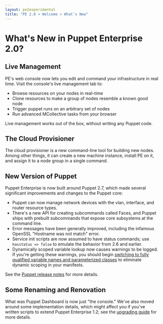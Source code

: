 ```yaml
---
layout: pe2experimental
title: "PE 2.0 » Welcome » What's New"
---
```



What's New in Puppet Enterprise 2.0?
========

Live Management
-----

PE's web console now lets you edit and command your infrastructure in real time. Visit the console's live management tab to:

* Browse resources on your nodes in real-time
* Clone resources to make a group of nodes resemble a known good node
* Trigger puppet runs on an arbitrary set of nodes
* Run advanced MCollective tasks from your browser

Live management works out of the box, without writing any Puppet code.


The Cloud Provisioner
-----

The cloud provisioner is a new command-line tool for building new nodes. Among other things, it can create a new machine instance, install PE on it, and assign it to a node group in a single command.

New Version of Puppet
-----

Puppet Enterprise is now built around Puppet 2.7, which made several significant improvements and changes to the Puppet core:

* Puppet can now manage network devices with the vlan, interface, and router resource types. 
* There's a new API for creating subcommands called Faces, and Puppet ships with prebuilt subcommands that expose core subsystems at the command line.
* Error messages have been generally improved, including the infamous OpenSSL "Hostname was not match" error.
* Service init scripts are now assumed to have status commands; use `hasstatus => false` to emulate the behavior from 2.6 and earlier.
* Dynamically scoped variable lookup now causes warnings to be logged. If you're getting these warnings, you should begin [switching to fully qualified variable names and parameterized classes](/guides/scope_and_puppet.html) to eliminate dynamic scoping in your manifests.

See the [Puppet release notes][releasenotes] for more details.

[releasenotes]: http://projects.puppetlabs.com/projects/puppet/wiki/Release_Notes


Some Renaming and Renovation
-----

What was Puppet Dashboard is now just "the console." We've also moved around some implementation details, which might affect you if you've written scripts to extend Puppet Enterprise 1.2; see the [upgrading guide](./install_upgrading.html) for more details. 

